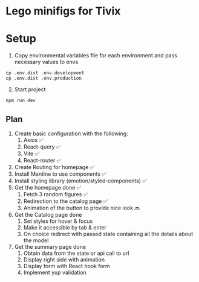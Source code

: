 # Lego minifigs for Tivix

# Setup

1. Copy environmental variables file for each environment and pass necessary values to envs
```shell
cp .env.dist .env.development
cp .env.dist .env.production
```
2. Start project

```shell
npm run dev
```

## Plan

1. Create basic configuration with the following:
   1. Axios ✅
   2. React-query ✅
   3. Vite ✅
   4. React-router ✅
2. Create Routing for homepage ✅
3. Install Mantine to use components ✅
4. Install styling library (emotion/styled-components) ✅
5. Get the homepage done ✅
   1. Fetch 3 random figures ✅
   2. Redirection to the catalog page ✅
   3. Animation of the button to provide nice look 🔜
6. Get the Catalog page done 
   1. Set styles for hover & focus
   2. Make it accessible by tab & enter
   3. On choice redirect with passed state containing all the details about the model
7. Get the summary page done
   1. Obtain data from the state or api call to url
   2. Display right side with animation
   3. Display form with React hook form
   4. Implement yup validation